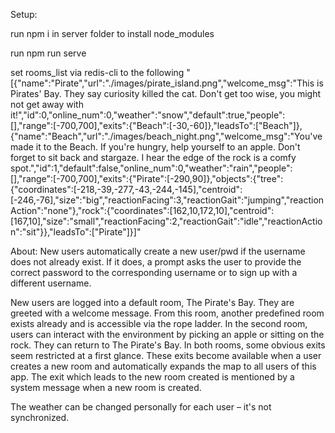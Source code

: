 Setup:

run
npm i in server folder to install node_modules

run
npm run serve

set rooms_list via redis-cli to the following
"[{\"name\":\"Pirate\",\"url\":\"./images/pirate_island.png\",\"welcome_msg\":\"This is Pirates' Bay. They say curiosity killed the cat. Don't get too wise, you might not get away with it!\",\"id\":0,\"online_num\":0,\"weather\":\"snow\",\"default\":true,\"people\":[],\"range\":[-700,700],\"exits\":{\"Beach\":[-30,-60]},\"leadsTo\":[\"Beach\"]},{\"name\":\"Beach\",\"url\":\"./images/beach_night.png\",\"welcome_msg\":\"You've made it to the Beach. If you're hungry, help yourself to an apple. Don't forget to sit back and stargaze. I hear the edge of the rock is a comfy spot.\",\"id\":1,\"default\":false,\"online_num\":0,\"weather\":\"rain\",\"people\":[],\"range\":[-700,700],\"exits\":{\"Pirate\":[-290,90]},\"objects\":{\"tree\":{\"coordinates\":[-218,-39,-277,-43,-244,-145],\"centroid\":[-246,-76],\"size\":\"big\",\"reactionFacing\":3,\"reactionGait\":\"jumping\",\"reactionAction\":\"none\"},\"rock\":{\"coordinates\":[162,10,172,10],\"centroid\":[167,10],\"size\":\"small\",\"reactionFacing\":2,\"reactionGait\":\"idle\",\"reactionAction\":\"sit\"}},\"leadsTo\":[\"Pirate\"]}]"


About:
New users automatically create a new user/pwd if the username does not already exist. If it does, a prompt asks the user to provide the correct password to the corresponding username or to sign up with a different username.

New users are logged into a default room, The Pirate's Bay. They are greeted with a welcome message. From this room, another predefined room exists already and is accessible via the rope ladder. In the second room, users can interact with the environment by picking an apple or sitting on the rock. They can return to The Pirate's Bay. In both rooms, some obvious exits seem restricted at a first glance. These exits become available when a user creates a new room and automatically expands the map to all users of this app. The exit which leads to the new room created is mentioned by a system message when a new room is created. 

The weather can be changed personally for each user – it's not synchronized.
